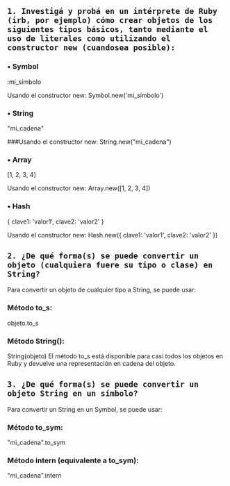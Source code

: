 ## ```1. Investigá y probá en un intérprete de Ruby (irb, por ejemplo) cómo crear objetos de los siguientes tipos básicos, tanto mediante el uso de literales como utilizando el constructor new (cuandosea posible):```

### • Symbol
:mi_simbolo

Usando el constructor new:
Symbol.new('mi_simbolo')

### • String
"mi_cadena"

###Usando el constructor new:
String.new("mi_cadena")

### • Array
[1, 2, 3, 4]

Usando el constructor new:
Array.new([1, 2, 3, 4])

### • Hash
{ clave1: 'valor1', clave2: 'valor2' }

Usando el constructor new:
Hash.new({ clave1: 'valor1', clave2: 'valor2' })

## ```2. ¿De qué forma(s) se puede convertir un objeto (cualquiera fuere su tipo o clase) en String?```
Para convertir un objeto de cualquier tipo a String, se puede usar:

### Método to_s:
objeto.to_s

### Método String():
String(objeto)
El método to_s está disponible para casi todos los objetos en Ruby y devuelve una representación en cadena del objeto.

## ```3. ¿De qué forma(s) se puede convertir un objeto String en un símbolo?```
Para convertir un String en un Symbol, se puede usar:

### Método to_sym:
"mi_cadena".to_sym

### Método intern (equivalente a to_sym):
"mi_cadena".intern
